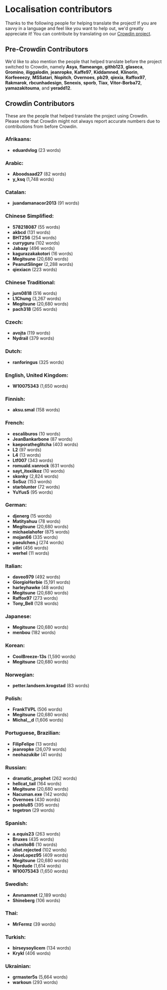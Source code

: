 # Localisation contributors
Thanks to the following people for helping translate the project! If you are savvy in a language and feel like you want to help out, we'd greatly appreciate it! You can contribute by translating on our [Crowdin project](https://crowdin.com/project/rdr2rdomap).

## Pre-Crowdin Contributors
We'd like to also mention the people that helped translate before the project switched to Crowdin, namely **Asya**, **flameango**, **githb123**, **glaseca**, **Gromino**, **iliggalodin**, **jeanropke**, **Kaffe97**, **Kiddamned**, **Klinorin**, **Korfeeeezy**, **MSSatari**, **Nopitch**, **Overnoes**, **pb29**, **qiexia**, **Raffox97**, **Rakmarok**, **rbcunhadesign**, **Senexis**, **sporb**, **Tiax**, **Vitor-Borba72**, **yamazakitouma**, and **yeradd12**.

## Crowdin Contributors
These are the people that helped translate the project using Crowdin. Please note that Crowdin might not always report accurate numbers due to contributions from before Crowdin.

### Afrikaans:
  - **eduardvlog** (23 words)

### Arabic:
  - **Aboodsaad27** (82 words)
  - **y_ksq** (1,748 words)

### Catalan:
  - **juandamanacor2013** (91 words)

### Chinese Simplified:
  - **578218087** (55 words)
  - **akbcd** (131 words)
  - **BHT256** (254 words)
  - **curryguru** (102 words)
  - **Jabaay** (496 words)
  - **kagurazakakotori** (16 words)
  - **Megitsune** (20,680 words)
  - **PeanutSlinger** (2,288 words)
  - **qiexiacn** (223 words)

### Chinese Traditional:
  - **jurn0818** (516 words)
  - **L1Chung** (3,267 words)
  - **Megitsune** (20,680 words)
  - **pach318** (265 words)

### Czech:
  - **avojta** (119 words)
  - **Nydrail** (379 words)

### Dutch:
  - **ranforingus** (325 words)

### English, United Kingdom:
  - **W10075343** (1,650 words)

### Finnish:
  - **aksu.smal** (158 words)

### French:
  - **escaliburos** (10 words)
  - **JeanBankarbone** (87 words)
  - **kaeporatheglitcha** (403 words)
  - **L2** (97 words)
  - **L4** (13 words)
  - **Ltf007** (343 words)
  - **romuald.vanrock** (631 words)
  - **sayt_itoxiikoz** (10 words)
  - **skonky** (2,824 words)
  - **SoSuz** (153 words)
  - **starblunter** (72 words)
  - **YuYusS** (95 words)

### German:
  - **djenerg** (15 words)
  - **Matityahuu** (78 words)
  - **Megitsune** (20,680 words)
  - **michaelahofer** (875 words)
  - **mojan66** (335 words)
  - **paeulchen.j** (274 words)
  - **viliri** (456 words)
  - **werhel** (11 words)

### Italian:
  - **daveo979** (492 words)
  - **GiorgioHerbie** (5,191 words)
  - **harleyhawke** (48 words)
  - **Megitsune** (20,680 words)
  - **Raffox97** (273 words)
  - **Tony_Bell** (128 words)

### Japanese:
  - **Megitsune** (20,680 words)
  - **menbou** (182 words)

### Korean:
  - **CoolBreeze-13s** (1,590 words)
  - **Megitsune** (20,680 words)

### Norwegian:
  - **petter.landsem.krogstad** (83 words)

### Polish:
  - **FrankTVPL** (506 words)
  - **Megitsune** (20,680 words)
  - **Michal__d** (1,606 words)

### Portuguese, Brazilian:
  - **FilipFelipe** (13 words)
  - **jeanropke** (26,079 words)
  - **neohazukibr** (41 words)

### Russian:
  - **dramatic_prophet** (262 words)
  - **hellcat_tail** (164 words)
  - **Megitsune** (20,680 words)
  - **Nacuman.exe** (142 words)
  - **Overnoes** (430 words)
  - **poeblu85** (395 words)
  - **tegetron** (29 words)

### Spanish:
  - **a.equis23** (263 words)
  - **Bruxes** (435 words)
  - **chanito86** (10 words)
  - **idiot.rejected** (102 words)
  - **JoseLopez95** (409 words)
  - **Megitsune** (20,680 words)
  - **Njordude** (1,614 words)
  - **W10075343** (1,650 words)

### Swedish:
  - **Anvnamnet** (2,189 words)
  - **Shineberg** (106 words)

### Thai:
  - **MrFermz** (39 words)

### Turkish:
  - **birseysoylicem** (134 words)
  - **Krykl** (406 words)

### Ukrainian:
  - **grmaster5s** (5,664 words)
  - **warkoun** (293 words)

